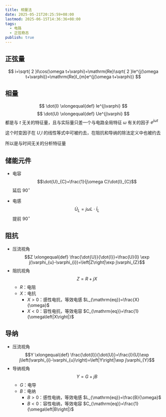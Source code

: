 ```yaml
---
title: 相量法
date: 2025-05-21T20:25:59+08:00
lastmod: 2025-06-15T14:36:36+08:00
tags:
  - 电路
  - 正弦稳态
publish: true
---
```


## 正弦量

$$
i=\sqrt{ 2 }I\cos(\omega t+\varphi)=\mathrm{Re}\sqrt{ 2 }Ie^{j(\omega t+\varphi)}=\mathrm{Re}I_{m}e^{j(\omega t+\varphi)}
$$

## 相量

$$
\dot{I} \xlongequal{def} Ie^{j\varphi}
$$
$$
\dot{U} \xlongequal{def} Ue^{j\varphi}
$$
都是与 $t$ 无关的特征量，且与实际量只差一个与电路全局特征 $\omega$ 有关的因子 $e^{j\omega t}$

这个时变因子在 $U$,$I$ 的线性等式中可被约去，在阻抗和导纳的除法定义中也被约去

所以是与时间无关的分析特征量

## 储能元件

- 电容 $$\dot{U}_{C}=\frac{1}{j\omega C}\dot{I}_{C}$$ 延后 $90^{\circ}$

- 电感 $$\dot{U}_{L}=j\omega L \cdot \dot{I}_{L}$$ 提前 $90^{\circ}$

## 阻抗

- 压流视角 $$Z \xlongequal{def} \frac{\dot{U}}{\dot{I}}=\frac{U}{I} \exp j(\varphi_{u}-\varphi_{i})=\left|Z\right|\exp j\varphi_{Z}$$
- 阻抗视角 $$Z=R+jX$$
	- $R$：电阻
	- $X$：电抗
		- $X>0$：感性电抗，等效电感 $L_{\mathrm{eq}}=\frac{X}{\omega}$
		- $X<0$：容性电抗，等效电容 $C_{\mathrm{eq}}=\frac{1}{\omega\left|X\right|}$

## 导纳

- 压流视角 $$Y \xlongequal{def} \frac{\dot{I}}{\dot{U}}=\frac{I}{U}\exp j\left(\varphi_{i}-\varphi_{u}\right)=\left|Y\right|\exp j\varphi_{Y}$$
- 导纳视角 $$Y=G+jB$$
	- $G$：电导
	- $B$：电纳
		- $B>0$：感性电纳，等效电感 $L_{\mathrm{eq}}=\frac{B}{\omega}$
		- $B<0$：容性电纳，等效电容 $C_{\mathrm{eq}}=\frac{1}{\omega\left|B\right|}$
